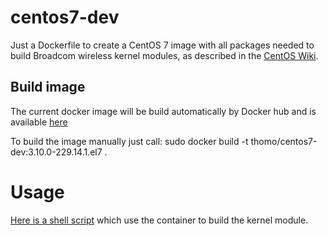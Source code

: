 # centos7-dev
Just a Dockerfile to create a CentOS 7 image with all packages needed to build Broadcom wireless kernel modules, as described in the [CentOS Wiki](http://wiki.centos.org/HowTos/Laptops/Wireless/Broadcom).

## Build image
The current docker image will be build automatically by Docker hub and is available [here](https://hub.docker.com/r/thomo/centos7-dev/)

To build the image manually just call:
    sudo docker build -t thomo/centos7-dev:3.10.0-229.14.1.el7 .

# Usage 
[Here is a shell script](https://gist.github.com/ThoMo/e11e4c5216229cdc5976) which use the container to build the kernel module.
